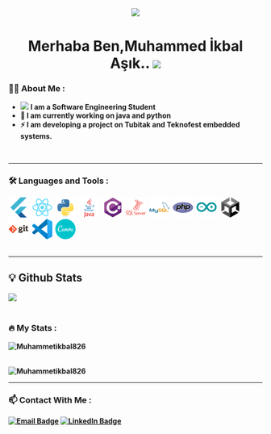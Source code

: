  <div id="header" align="center">
  <img src="https://media3.giphy.com/media/iIqmM5tTjmpOB9mpbn/giphy.gif?cid=ecf05e47ltcnna7997hvmfbntv0oxz1euejyyzef9q59pd0m&ep=v1_gifs_search&rid=giphy.gif&ct=g" width="260"/>
</div>

</div>

<h1 align="center">
  Merhaba Ben,Muhammed İkbal Aşık..
  <img src="https://media.giphy.com/media/hvRJCLFzcasrR4ia7z/giphy.gif" width="30px"/>
</h1>

### :man_technologist: About Me :
- <img src="https://media.giphy.com/media/WUlplcMpOCEmTGBtBW/giphy.gif" width="30"> <strong>I am a Software Engineering Student 
- :telescope: <strong>I am currently working on java and python
- :zap: <strong>I am developing a project on Tubitak and Teknofest embedded systems. 
<br>

---

### :hammer_and_wrench: Languages and Tools :
<div>
  <img src="https://github.com/devicons/devicon/blob/master/icons/flutter/flutter-original.svg" title="Flutter" alt="Flutter" width="40" height="40"/>&nbsp;
  <img src="https://github.com/devicons/devicon/blob/master/icons/react/react-original.svg" title="ReactNative" alt="ReactNative" width="40" height="40"/>&nbsp;
  <img src="https://github.com/devicons/devicon/blob/master/icons/python/python-original.svg" title="Python" alt="Python" width="40" height="40"/>&nbsp;
  <img src="https://github.com/devicons/devicon/blob/master/icons/java/java-original-wordmark.svg" title="Java" alt="Java" width="40" height="40"/>&nbsp;
  <img src="https://github.com/devicons/devicon/blob/master/icons/csharp/csharp-original.svg" title="C#" alt="C#" width="40" height="40"/>&nbsp;
  <img src="https://github.com/devicons/devicon/blob/master/icons/microsoftsqlserver/microsoftsqlserver-plain-wordmark.svg" title="MSQL" alt="MSQL" width="40" height="40"/>&nbsp;
  <img src="https://github.com/devicons/devicon/blob/master/icons/mysql/mysql-original-wordmark.svg" title="MySQL"  alt="MySQL" width="40" height="40"/>&nbsp;
  <img src="https://github.com/devicons/devicon/blob/master/icons/php/php-original.svg" title="PHP"  alt="PHP" width="40" height="40"/>&nbsp;
  <img src="https://github.com/devicons/devicon/blob/master/icons/arduino/arduino-original.svg" title="Arduino" alt="Arduino" width="40" height="40"/>&nbsp;
  <img src="https://github.com/devicons/devicon/blob/master/icons/unity/unity-original.svg" title="Unity" alt="Unity" width="40" height="40"/>&nbsp;
  <img src="https://github.com/devicons/devicon/blob/master/icons/git/git-original-wordmark.svg" title="Git" **alt="Git" width="40" height="40"/>&nbsp;
  <img src="https://github.com/devicons/devicon/blob/master/icons/vscode/vscode-original.svg"  title="VsCode" alt="VsCode"  width="40" height="40"/>&nbsp;
  <img src="https://github.com/devicons/devicon/blob/master/icons/canva/canva-original.svg" title="Canva" alt="Canva" width="40" height="40"/>&nbsp;

</div>
<br>

---

## <summary>:bulb: Github Stats</summary>
<img src="https://github-readme-stats.vercel.app/api?username=Muhammetikbal826&theme=dark" >

<br />
<br />

### :fire: My Stats :
<p><img align="center" src="https://github-readme-streak-stats.herokuapp.com/?user=Muhammetikbal826&theme=dark&background=000000" alt="Muhammetikbal826" /></p>
<br>
<img align="center" src="https://github-readme-stats.vercel.app/api/top-langs?username=Muhammetikbal826&theme=dark&background=000000show_icons=true&locale=en&layout=compact" alt="Muhammetikbal826" />
<br>

---

### :mailbox: Contact With Me :
[![Email Badge](https://img.shields.io/badge/Email-D14836?style=for-the-badge&logo=gmail&logoColor=white)](mailto:muhammetikbal826@gmail.com)
[![LinkedIn Badge](https://img.shields.io/badge/LinkedIn-0077B5?style=for-the-badge&logo=linkedin&logoColor=white)](https://www.linkedin.com/in/muhammet-ikbal-aşık-a41bb7229/)

 





